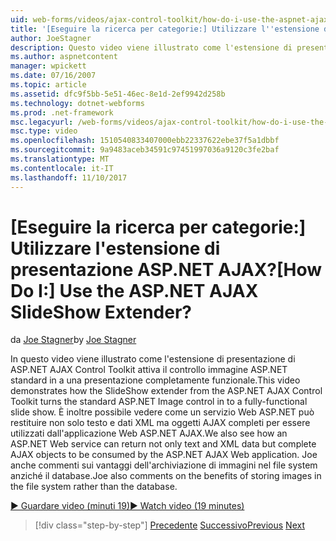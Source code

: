 ```yaml
---
uid: web-forms/videos/ajax-control-toolkit/how-do-i-use-the-aspnet-ajax-slideshow-extender
title: '[Eseguire la ricerca per categorie:] Utilizzare l''estensione di presentazione ASP.NET AJAX? | Microsoft Docs'
author: JoeStagner
description: Questo video viene illustrato come l'estensione di presentazione di ASP.NET AJAX Control Toolkit passa il controllo immagine ASP.NET standard in un sl completamente funzionante...
ms.author: aspnetcontent
manager: wpickett
ms.date: 07/16/2007
ms.topic: article
ms.assetid: dfc9f5bb-5e51-46ec-8e1d-2ef9942d258b
ms.technology: dotnet-webforms
ms.prod: .net-framework
msc.legacyurl: /web-forms/videos/ajax-control-toolkit/how-do-i-use-the-aspnet-ajax-slideshow-extender
msc.type: video
ms.openlocfilehash: 1510540833407000ebb22337622ebe37f5a1dbbf
ms.sourcegitcommit: 9a9483aceb34591c97451997036a9120c3fe2baf
ms.translationtype: MT
ms.contentlocale: it-IT
ms.lasthandoff: 11/10/2017
---
```

<a name="how-do-i-use-the-aspnet-ajax-slideshow-extender"></a><span data-ttu-id="3bb6b-104">[Eseguire la ricerca per categorie:] Utilizzare l'estensione di presentazione ASP.NET AJAX?</span><span class="sxs-lookup"><span data-stu-id="3bb6b-104">[How Do I:] Use the ASP.NET AJAX SlideShow Extender?</span></span>
====================
<span data-ttu-id="3bb6b-105">da [Joe Stagner](https://github.com/JoeStagner)</span><span class="sxs-lookup"><span data-stu-id="3bb6b-105">by [Joe Stagner](https://github.com/JoeStagner)</span></span>

<span data-ttu-id="3bb6b-106">In questo video viene illustrato come l'estensione di presentazione di ASP.NET AJAX Control Toolkit attiva il controllo immagine ASP.NET standard in a una presentazione completamente funzionale.</span><span class="sxs-lookup"><span data-stu-id="3bb6b-106">This video demonstrates how the SlideShow extender from the ASP.NET AJAX Control Toolkit turns the standard ASP.NET Image control in to a fully-functional slide show.</span></span> <span data-ttu-id="3bb6b-107">È inoltre possibile vedere come un servizio Web ASP.NET può restituire non solo testo e dati XML ma oggetti AJAX completi per essere utilizzati dall'applicazione Web ASP.NET AJAX.</span><span class="sxs-lookup"><span data-stu-id="3bb6b-107">We also see how an ASP.NET Web service can return not only text and XML data but complete AJAX objects to be consumed by the ASP.NET AJAX Web application.</span></span> <span data-ttu-id="3bb6b-108">Joe anche commenti sui vantaggi dell'archiviazione di immagini nel file system anziché il database.</span><span class="sxs-lookup"><span data-stu-id="3bb6b-108">Joe also comments on the benefits of storing images in the file system rather than the database.</span></span>

[<span data-ttu-id="3bb6b-109">&#9654; Guardare video (minuti 19)</span><span class="sxs-lookup"><span data-stu-id="3bb6b-109">&#9654; Watch video (19 minutes)</span></span>](https://channel9.msdn.com/Blogs/ASP-NET-Site-Videos/how-do-i-use-the-aspnet-ajax-slideshow-extender)

>[!div class="step-by-step"]
<span data-ttu-id="3bb6b-110">[Precedente](how-do-i-use-the-aspnet-ajax-tabs-control.md)
[Successivo](how-do-i-use-the-aspnet-ajax-updatepanelanimation-extender.md)</span><span class="sxs-lookup"><span data-stu-id="3bb6b-110">[Previous](how-do-i-use-the-aspnet-ajax-tabs-control.md)
[Next](how-do-i-use-the-aspnet-ajax-updatepanelanimation-extender.md)</span></span>
